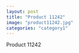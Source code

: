 ```yaml
---
layout: post
title: "Product 11242"
image: "product11242.jpg"
categories: "category1"
---
```

Product 11242
